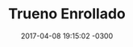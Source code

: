 ---
layout: comic
title:  "Trueno Enrollado"
date:   2017-04-08 19:15:02 -0300
slug: enrollado
background: "#ffffff"
foreground: "#333"
maxwidth: 400

categories:
 - comic


numberpages:
 - enr_01
 - enr_02
 - enr_03
 - enr_04
 - enr_05
 - enr_06
 - enr_07
 - enr_08
 - enr_09
 - enr_10
 - enr_11
 - enr_12

 
---